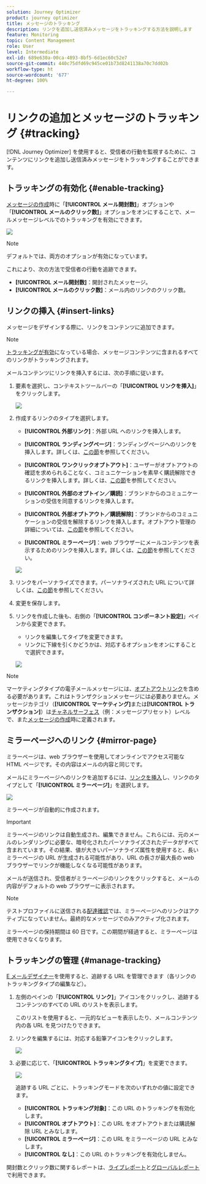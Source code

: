 ```yaml
---
solution: Journey Optimizer
product: journey optimizer
title: メッセージのトラッキング
description: リンクを追加し送信済みメッセージをトラッキングする方法を説明します
feature: Monitoring
topic: Content Management
role: User
level: Intermediate
exl-id: 689e630a-00ca-4893-8bf5-6d1ec60c52e7
source-git-commit: 440c75dfd69c945ce01b73d8241138a70c7dd02b
workflow-type: ht
source-wordcount: '677'
ht-degree: 100%

---
```


# リンクの追加とメッセージのトラッキング {#tracking}

[!DNL Journey Optimizer] を使用すると、受信者の行動を監視するために、コンテンツにリンクを追加し送信済みメッセージをトラッキングすることができます。

## トラッキングの有効化 {#enable-tracking}

[メッセージの作成](../messages/get-started-content.md)時に「**[!UICONTROL メール開封数]**」オプションや「**[!UICONTROL メールのクリック数]**」オプションをオンにすることで、メールメッセージレベルでのトラッキングを有効にできます。

![](assets/message-tracking.png)

>[!NOTE]
>
>デフォルトでは、両方のオプションが有効になっています。

これにより、次の方法で受信者の行動を追跡できます。

* **[!UICONTROL メール開封数]**：開封されたメッセージ。
* **[!UICONTROL メールのクリック数]**：メール内のリンクのクリック数。

## リンクの挿入 {#insert-links}

メッセージをデザインする際に、リンクをコンテンツに追加できます。

>[!NOTE]
>
>[トラッキングが有効](#enable-tracking)になっている場合、メッセージコンテンツに含まれるすべてのリンクがトラッキングされます。

メールコンテンツにリンクを挿入するには、次の手順に従います。

1. 要素を選択し、コンテキストツールバーの「**[!UICONTROL リンクを挿入]**」をクリックします。

   ![](assets/message-tracking-insert-link.png)

1. 作成するリンクのタイプを選択します。

   * **[!UICONTROL 外部リンク]**：外部 URL へのリンクを挿入します。

   * **[!UICONTROL ランディングページ]**：ランディングページへのリンクを挿入します。詳しくは、[この節](../landing-pages/get-started-lp.md)を参照してください。

   * **[!UICONTROL ワンクリックオプトアウト]**：ユーザーがオプトアウトの確認を求められることなく、コミュニケーションを素早く購読解除できるリンクを挿入します。詳しくは、[この節](../privacy/opt-out.md#one-click-opt-out)を参照してください。

   * **[!UICONTROL 外部のオプトイン／購読]**：ブランドからのコミュニケーションの受信を同意するリンクを挿入します。

   * **[!UICONTROL 外部オプトアウト／購読解除]**：ブランドからのコミュニケーションの受信を解除するリンクを挿入します。オプトアウト管理の詳細については、[この節](../privacy/opt-out.md#opt-out-management)を参照してください。

   * **[!UICONTROL ミラーページ]**：web ブラウザーにメールコンテンツを表示するためのリンクを挿入します。詳しくは、[この節](#mirror-page)を参照してください。

   ![](assets/message-tracking-links.png)

1. リンクをパーソナライズできます。パーソナライズされた URL について詳しくは、[この節](../personalization/personalization-syntax.md#perso-urls)を参照してください。

1. 変更を保存します。

1. リンクを作成した後も、右側の「**[!UICONTROL コンポーネント設定]**」ペインから変更できます。


   * リンクを編集してタイプを変更できます。
   * リンクに下線を引くかどうかは、対応するオプションをオンにすることで選択できます。

   ![](assets/message-tracking-link-settings.png)

>[!NOTE]
>
>マーケティングタイプの電子メールメッセージには、[オプトアウトリンク](../privacy/opt-out.md#opt-out-management)を含める必要があります。これはトランザクションメッセージには必要ありません。メッセージカテゴリ（**[!UICONTROL マーケティング]**&#x200B;または&#x200B;**[!UICONTROL トランザクション]**）は[チャネルサーフェス](../configuration/channel-surfaces.md#email-type)（例：メッセージプリセット）レベルで、また[メッセージの作成](../messages/get-started-content.md#create-new-message)時に定義されます。

## ミラーページへのリンク {#mirror-page}

ミラーページは、web ブラウザーを使用してオンラインでアクセス可能な HTML ページです。その内容はメールの内容と同じです。

メールにミラーページへのリンクを追加するには、[リンクを挿入](#insert-links)し、リンクのタイプとして「**[!UICONTROL ミラーページ]**」を選択します。

![](assets/message-tracking-mirror-page.png)

ミラーページが自動的に作成されます。

>[!IMPORTANT]
>
>ミラーページのリンクは自動生成され、編集できません。これらには、元のメールのレンダリングに必要な、暗号化されたパーソナライズされたデータがすべて含まれています。その結果、値が大きいパーソナライズ属性を使用すると、長いミラーページの URL が生成される可能性があり、URL の長さが最大長の web ブラウザーでリンクが機能しなくなる可能性があります。

メールが送信され、受信者がミラーページのリンクをクリックすると、メールの内容がデフォルトの web ブラウザーに表示されます。

>[!NOTE]
>
>テストプロファイルに送信される[配達確認](preview.md#send-proofs)では、ミラーページへのリンクはアクティブになっていません。最終的なメッセージでのみアクティブ化されます。

ミラーページの保持期間は 60 日です。この期間が経過すると、ミラーページは使用できなくなります。

## トラッキングの管理 {#manage-tracking}

[E メールデザイナー](create-email-content.md)を使用すると、追跡する URL を管理できます（各リンクのトラッキングタイプの編集など）。

1. 左側のペインの「**[!UICONTROL リンク]**」アイコンをクリックし、追跡するコンテンツのすべての URL のリストを表示します。


   このリストを使用すると、一元的なビューを表示したり、メールコンテンツ内の各 URL を見つけたりできます。

1. リンクを編集するには、対応する鉛筆アイコンをクリックします。

   ![](assets/message-tracking-edit-links.png)

1. 必要に応じて、「**[!UICONTROL トラッキングタイプ]**」を変更できます。

   ![](assets/message-tracking-edit-a-link.png)

   追跡する URL ごとに、トラッキングモードを次のいずれかの値に設定できます。

   * **[!UICONTROL トラッキング対象]**：この URL のトラッキングを有効化します。
   * **[!UICONTROL オプトアウト]**：この URL をオプトアウトまたは購読解除 URL とみなします。
   * **[!UICONTROL ミラーページ]**：この URL をミラーページの URL とみなします。
   * **[!UICONTROL なし]**：この URL のトラッキングを有効化しません。<!--This information is saved: if the URL appears again in a future message, its tracking is automatically deactivated.-->

開封数とクリック数に関するレポートは、[ライブレポート](../reports/live-report.md)と[グローバルレポート](../reports/global-report.md)で利用できます。
